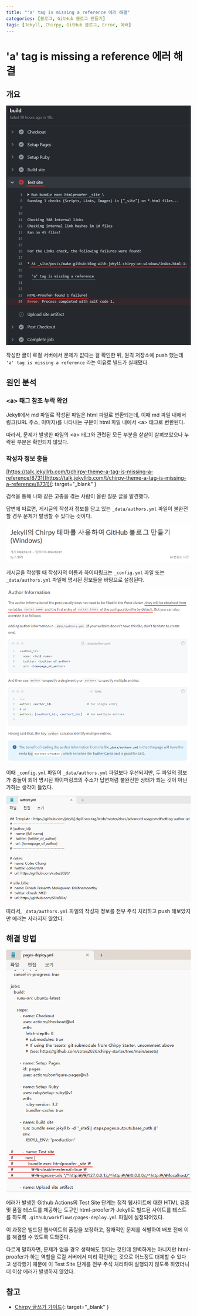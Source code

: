 ```yaml
---
title: "'a' tag is missing a reference 에러 해결"
categories: [블로그, GitHub 블로그 만들기]
tags: [Jekyll, Chirpy, GitHub 블로그, Error, 에러]
---
```


# 'a' tag is missing a reference 에러 해결

## 개요

![01-test-fail-during-build](/assets/img/posts/blog/a-tag-is-missing-a-reference/01-test-fail-during-build.png)

작성한 글이 로컬 서버에서 문제가 없다는 걸 확인한 뒤, 원격 저장소에 push 했는데 `'a' tag is missing a reference` 라는 이유로 빌드가 실패됐다.

## 원인 분석

### &lt;a&gt; 태그 참조 누락 확인

Jekyll에서 md 파일로 작성된 파일은 html 파일로 변환되는데, 이때 md 파일 내에서 링크(URL 주소, 이미지)를 나타내는 구문이 html 파일 내에서 &lt;a&gt; 태그로 변환된다.

따라서, 문제가 발생한 파일의 &lt;a&gt; 태그와 관련된 모든 부분을 샅샅이 살펴보았으나 누락된 부분은 확인되지 않았다.

### 작성자 정보 충돌

[https://talk.jekyllrb.com/t/chirpy-theme-a-tag-is-missing-a-reference/8731](https://talk.jekyllrb.com/t/chirpy-theme-a-tag-is-missing-a-reference/8731){: target="_blank" }

검색을 통해 나와 같은 고충을 겪는 사람이 올린 질문 글을 발견했다.

답변에 따르면, 게시글의 작성자 정보를 담고 있는 `_data/authors.yml` 파일이 불완전할 경우 문제가 발생할 수 있다는 것이다.

![02-author-link](/assets/img/posts/blog/a-tag-is-missing-a-reference/02-author-link.png)

게시글을 작성될 때 작성자의 이름과 하이퍼링크는 `_config.yml` 파일 또는 `_data/authors.yml` 파일에 명시된 정보들을 바탕으로 설정된다.

![03-author-information](/assets/img/posts/blog/a-tag-is-missing-a-reference/03-author-information.png)

이때 `_config.yml` 파일이 `_data/authors.yml` 파일보다 우선되지만, 두 파일의 정보가 충돌이 되어 명시된 하이퍼링크의 주소가 답변처럼 불완전한 상태가 되는 것이 아닌가하는 생각이 들었다.

![04-authors.yml-comment-out](/assets/img/posts/blog/a-tag-is-missing-a-reference/04-authors.yml-comment-out.png)

따라서, `_data/authors.yml` 파일의 작성자 정보를 전부 주석 처리하고 push 해보았지만 에러는 사라지지 않았다.

## 해결 방법

![05-pages-deploy.yml-test-site-comment-out](/assets/img/posts/blog/a-tag-is-missing-a-reference/05-pages-deploy.yml-test-site-comment-out.png)

에러가 발생한 Github Actions의 Test Site 단계는 정적 웹사이트에 대한 HTML 검증 및 품질 테스트를 제공하는 도구인 html-proofer가 Jekyll로 빌드된 사이트를 테스트를 하도록 `.github/workflows/pages-deploy.yml` 파일에 설정되어있다.

이 과정은 빌드된 웹사이트의 품질을 보장하고, 잠재적인 문제를 식별하여 배포 전에 이를 해결할 수 있도록 도와준다.

다르게 말하자면, 문제가 없을 경우 생략해도 된다는 것인데 완벽하게는 아니지만 html-proofer가 하는 역할을 로컬 서버에서 미리 확인하는 것으로 어느정도 대체할 수 있다고 생각했기 때문에 이 Test Site 단계를 전부 주석 처리하여 실행되지 않도록 하였더니 더 이상 에러가 발생하지 않았다.

## 참고
- [Chirpy 글쓰기 가이드](https://chirpy.cotes.page/posts/write-a-new-post/#author-information){: target="_blank" }